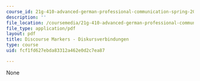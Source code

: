 ```yaml
---
course_id: 21g-410-advanced-german-professional-communication-spring-2017
description: ''
file_location: /coursemedia/21g-410-advanced-german-professional-communication-spring-2017/fcf1fd627ebda83312a462e0d2c7ea87_21G_410s17_W02_M04.pdf
file_type: application/pdf
layout: pdf
title: Discourse Markers - Diskursverbindungen
type: course
uid: fcf1fd627ebda83312a462e0d2c7ea87

---
```

None